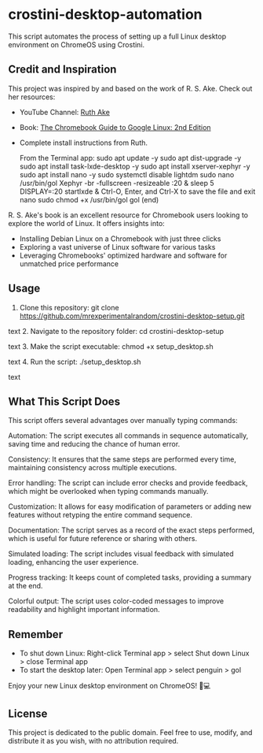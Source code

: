 # crostini-desktop-automation
This script automates the process of setting up a full Linux desktop environment on ChromeOS using Crostini.

## Credit and Inspiration

This project was inspired by and based on the work of R. S. Ake. Check out her resources:

- YouTube Channel: [Ruth Ake](https://www.youtube.com/@ruthake)
- Book: [The Chromebook Guide to Google Linux: 2nd Edition](https://www.amazon.com/dp/B0C2RPWWMZ)

- Complete install instructions from Ruth.

    From the Terminal app:
        sudo apt update -y
        sudo apt dist-upgrade -y
        sudo apt install task-lxde-desktop -y
        sudo apt install xserver-xephyr -y
        sudo apt install nano -y
        sudo systemctl disable lightdm
        sudo nano /usr/bin/gol
            Xephyr -br -fullscreen -resizeable :20 &
            sleep 5
            DISPLAY=:20 startlxde &
        Ctrl-O, Enter, and Ctrl-X to save the file and exit nano
        sudo chmod +x /usr/bin/gol
        gol
(end)

R. S. Ake's book is an excellent resource for Chromebook users looking to explore the world of Linux. It offers insights into:

- Installing Debian Linux on a Chromebook with just three clicks
- Exploring a vast universe of Linux software for various tasks
- Leveraging Chromebooks' optimized hardware and software for unmatched price performance

## Usage

1. Clone this repository:
git clone https://github.com/mrexperimentalrandom/crostini-desktop-setup.git

text
2. Navigate to the repository folder:
cd crostini-desktop-setup

text
3. Make the script executable:
chmod +x setup_desktop.sh

text
4. Run the script:
./setup_desktop.sh

text

## What This Script Does

This script offers several advantages over manually typing commands:

Automation: The script executes all commands in sequence automatically, saving time and reducing the chance of human error.

Consistency: It ensures that the same steps are performed every time, maintaining consistency across multiple executions.

Error handling: The script can include error checks and provide feedback, which might be overlooked when typing commands manually.

Customization: It allows for easy modification of parameters or adding new features without retyping the entire command sequence.

Documentation: The script serves as a record of the exact steps performed, which is useful for future reference or sharing with others.

Simulated loading: The script includes visual feedback with simulated loading, enhancing the user experience.

Progress tracking: It keeps count of completed tasks, providing a summary at the end.

Colorful output: The script uses color-coded messages to improve readability and highlight important information.

## Remember

- To shut down Linux: Right-click Terminal app > select Shut down Linux > close Terminal app
- To start the desktop later: Open Terminal app > select penguin > gol

Enjoy your new Linux desktop environment on ChromeOS! 🐧💻

## License
This project is dedicated to the public domain. Feel free to use, modify, and distribute it as you wish, with no attribution required.
